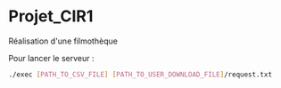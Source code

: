 # Projet_CIR1
Réalisation d'une filmothèque


Pour lancer le serveur :
```bash
./exec [PATH_TO_CSV_FILE] [PATH_TO_USER_DOWNLOAD_FILE]/request.txt
```
